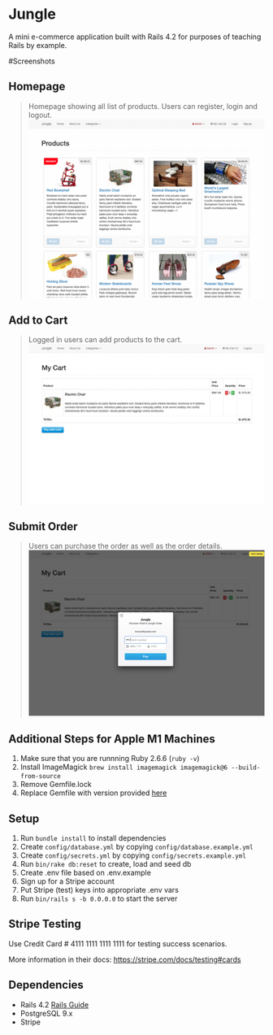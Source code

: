 # Jungle

A mini e-commerce application built with Rails 4.2 for purposes of teaching Rails by example.

#Screenshots
## Homepage
> Homepage showing all list of products. Users can register, login and logout.
!["Home"](https://github.com/yhupaul/jungle/blob/master/docs/home.png)

## Add to Cart
> Logged in users can add products to the cart.
!["AddCart"](https://github.com/yhupaul/jungle/blob/master/docs/my%20cart.png)

## Submit Order
> Users can purchase the order as well as the order details.
!["Order"](https://github.com/yhupaul/jungle/blob/master/docs/summit%20order.png)


## Additional Steps for Apple M1 Machines

1. Make sure that you are runnning Ruby 2.6.6 (`ruby -v`)
1. Install ImageMagick `brew install imagemagick imagemagick@6 --build-from-source`
2. Remove Gemfile.lock
3. Replace Gemfile with version provided [here](https://gist.githubusercontent.com/FrancisBourgouin/831795ae12c4704687a0c2496d91a727/raw/ce8e2104f725f43e56650d404169c7b11c33a5c5/Gemfile)

## Setup

1. Run `bundle install` to install dependencies
2. Create `config/database.yml` by copying `config/database.example.yml`
3. Create `config/secrets.yml` by copying `config/secrets.example.yml`
4. Run `bin/rake db:reset` to create, load and seed db
5. Create .env file based on .env.example
6. Sign up for a Stripe account
7. Put Stripe (test) keys into appropriate .env vars
8. Run `bin/rails s -b 0.0.0.0` to start the server

## Stripe Testing

Use Credit Card # 4111 1111 1111 1111 for testing success scenarios.

More information in their docs: <https://stripe.com/docs/testing#cards>

## Dependencies

* Rails 4.2 [Rails Guide](http://guides.rubyonrails.org/v4.2/)
* PostgreSQL 9.x
* Stripe
